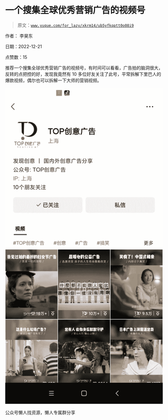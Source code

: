 # 一个搜集全球优秀营销广告的视频号

> 原文：[`www.yuque.com/for_lazy/xkrm14/ub5yfkqptt0o08i9`](https://www.yuque.com/for_lazy/xkrm14/ub5yfkqptt0o08i9)



作者： 李昊东



日期：2022-12-21



点赞数：15



推荐一个搜集全球优秀营销广告的视频号，有时间可以看看，广告拍的脑洞很大，反转的点把控的好，发现我竟然有 10 多位好友关注了此号，平常拆解下里巴人的爆款视频，偶尔也可以拆解一下大师的营销视频。



![](img/d16f12537eea3131d77b3ddcead7142b.png)



公众号懒人找资源，懒人专属群分享

